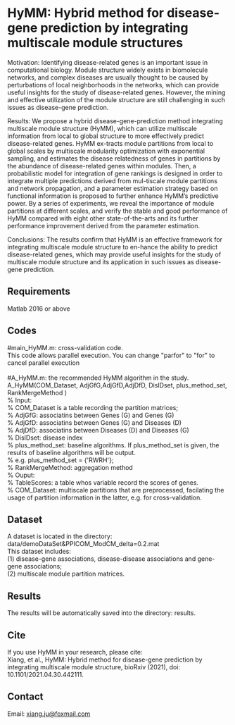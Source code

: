 # HyMM: Hybrid method for disease-gene prediction by integrating multiscale module structures

Motivation: Identifying disease-related genes is an important issue in computational biology. Module structure widely exists in biomolecule networks, and complex diseases are usually thought to be caused by perturbations of local neighborhoods in the networks, which can provide useful insights for the study of disease-related genes. However, the mining and effective utilization of the module structure are still challenging in such issues as disease-gene prediction.  

Results: We propose a hybrid disease-gene-prediction method integrating multiscale module structure (HyMM), which can utilize multiscale information from local to global structure to more effectively predict disease-related genes. HyMM ex-tracts module partitions from local to global scales by multiscale modularity optimization with exponential sampling, and estimates the disease relatedness of genes in partitions by the abundance of disease-related genes within modules. Then, a probabilistic model for integration of gene rankings is designed in order to integrate multiple predictions derived from mul-tiscale module partitions and network propagation, and a parameter estimation strategy based on functional information is proposed to further enhance HyMM’s predictive power. By a series of experiments, we reveal the importance of module partitions at different scales, and verify the stable and good performance of HyMM compared with eight other state-of-the-arts and its further performance improvement derived from the parameter estimation. 

Conclusions: The results confirm that HyMM is an effective framework for integrating multiscale module structure to en-hance the ability to predict disease-related genes, which may provide useful insights for the study of multiscale module structure and its application in such issues as disease-gene prediction. 


## Requirements
Matlab 2016 or above   


## Codes 
#main_HyMM.m: cross-validation code.  <br>
This code allows parallel execution. You can change "parfor" to "for" to cancel parallel execution  <br>
 <br>
#A_HyMM.m: the recommended HyMM algorithm in the study. <br>
A_HyMM(COM_Dataset, AdjGfG,AdjGfD,AdjDfD, DisIDset, plus_method_set, RankMergeMethod  )   
% Input:  <br>
% COM_Dataset is a table recording the partition matrices; <br>
% AdjGfG: associatins between Genes (G) and Genes (G)   <br>
% AdjGfD: associatins between Genes (G) and Diseases (D)  <br>
% AdjDfD: associatins between Diseases (D) and Diseases (G)  <br>
% DisIDset: disease index  <br>
% plus_method_set: baseline algorithms. If plus_method_set is given, the results of baseline algorithms will be output.   <br>
% e.g. plus_method_set = {'RWRH'};  <br>
% RankMergeMethod: aggregation method <br>
% Ouput: <br>
% TableScores: a table whos variable record the scores of genes. <br>
% COM_Dataset: multiscale partitions that are preprocessed, facilating the usage of partition information in the latter, e.g. for cross-validation.  <br>


## Dataset
A dataset is located in the directory: data/demoDataSet&PPICOM_ModCM_delta=0.2.mat<br>
This dataset includes: <br>
(1) disease-gene associations, disease-disease associations and gene-gene associations;  <br>
(2) multiscale module partition matrices. <br>


## Results 
The results will be automatically saved into the directory: results.  

## Cite
If you use HyMM in your research, please cite: <br>
Xiang, et al., HyMM: Hybrid method for disease-gene prediction by integrating multiscale module structure, bioRxiv (2021), doi: 10.1101/2021.04.30.442111.


## Contact<br>
Email: xiang.ju@foxmail.com 


 
